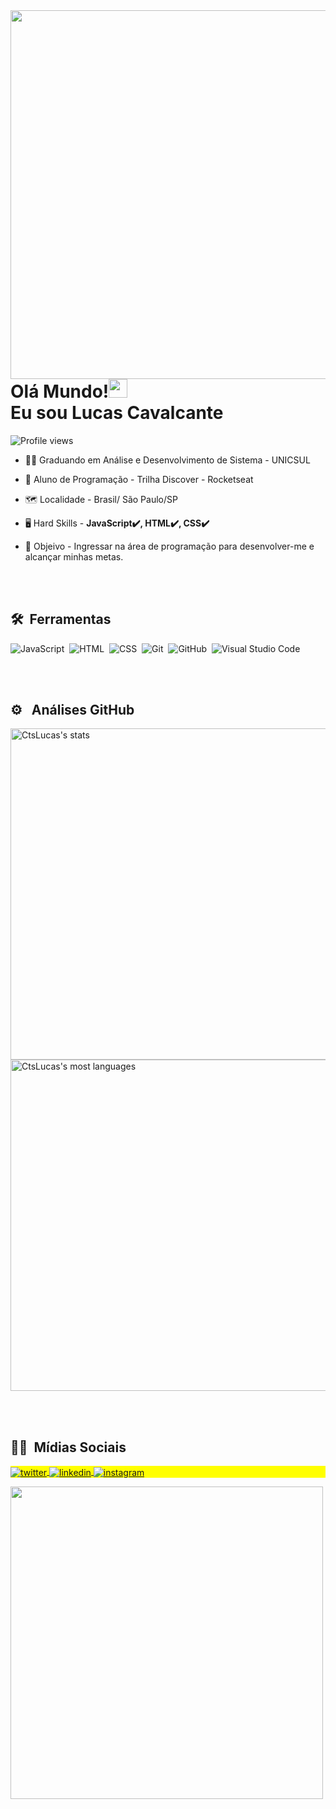<img align="right" height="590em" src=https://raw.githubusercontent.com/gist/CtsLucas/d466fa5a511108a0b0ffd7180f3fd86c/raw/9a79ce4d95148e9cbb0c0910df1c1f0d77e72976/githubcard.svg/>

<h1 align="left">Olá Mundo!<img src="https://raw.githubusercontent.com/kaueMarques/kaueMarques/master/hi.gif" width="30px"> <br> Eu sou Lucas Cavalcante</h1>
<p align="left"> <img src="https://komarev.com/ghpvc/?username=CtsLucas&color=blue" alt="Profile views" /> </p>

- 👨‍🎓 Graduando em Análise e Desenvolvimento de Sistema - UNICSUL

- 🚀 Aluno de Programação - Trilha Discover - Rocketseat

- 🗺️ Localidade - Brasil/ São Paulo/SP

- 🖥️ Hard Skills - **JavaScript✔️, HTML✔️, CSS✔️**

- 🎯 Objeivo - Ingressar na área de programação para desenvolver-me e alcançar minhas metas.

<br><br>

## 🛠 &nbsp;Ferramentas

![JavaScript](https://img.shields.io/badge/-JavaScript-05122A?style=flat&logo=javascript)&nbsp;
![HTML](https://img.shields.io/badge/-HTML-05122A?style=flat&logo=HTML5)&nbsp;
![CSS](https://img.shields.io/badge/-CSS-05122A?style=flat&logo=CSS3&logoColor=1572B6)&nbsp;
![Git](https://img.shields.io/badge/-Git-05122A?style=flat&logo=git)&nbsp;
![GitHub](https://img.shields.io/badge/-GitHub-05122A?style=flat&logo=github)&nbsp;
![Visual Studio Code](https://img.shields.io/badge/-Visual%20Studio%20Code-05122A?style=flat&logo=visual-studio-code&logoColor=007ACC)&nbsp;


<br><br>

## ⚙️ &nbsp; Análises GitHub 

<p align="left">
<img width="530em" src="https://github-readme-stats.vercel.app/api?username=CtsLucas&show_icons=true&theme=vision-friendly-dark" alt="CtsLucas's stats"/>
<img width="530em" src="https://github-readme-stats.vercel.app/api/top-langs/?username=CtsLucas&layout=compact&theme=vision-friendly-dark" alt="CtsLucas's most languages"/>
</p>

<br><br>

## 🧑‍💻 &nbsp;Mídias Sociais

<p align="left" style="background:yellow">

<a href="https://twitter.com/luucasCts" target="_blank">
  <img align="center" src="https://img.shields.io/badge/-LucasCts-05122A?style=flat&logo=twitter" alt="twitter"/>  
</a>
<a href="https://linkedin.com/in/luucas-cts" target="_blank">
  <img align="center" src="https://img.shields.io/badge/-LucasCts-05122A?style=flat&logo=linkedin" alt="linkedin"/>
</a>
<a href="https://instagram.com/luucas_cts" target="_blank">
 <img align="center" src="https://img.shields.io/badge/-LucasCts-05122A?style=flat&logo=instagram" alt="instagram"/>
</a>
</p>

<img width="500em" src="https://github-readme-twitter-gazf.vercel.app/api?id=luucasCts&layout=wide&show_reply=off&show_retweet=off" />
